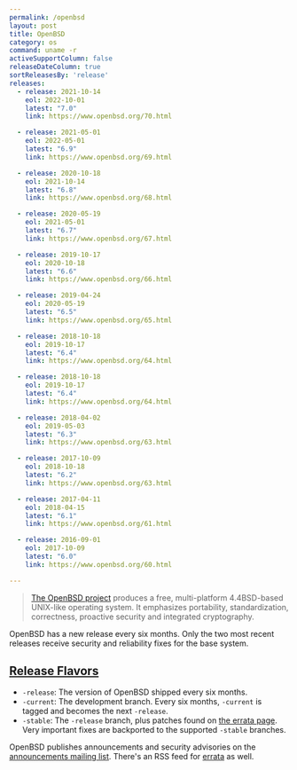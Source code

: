 ```yaml
---
permalink: /openbsd
layout: post
title: OpenBSD
category: os
command: uname -r
activeSupportColumn: false
releaseDateColumn: true
sortReleasesBy: 'release'
releases:
  - release: 2021-10-14
    eol: 2022-10-01
    latest: "7.0"
    link: https://www.openbsd.org/70.html

  - release: 2021-05-01
    eol: 2022-05-01
    latest: "6.9"
    link: https://www.openbsd.org/69.html

  - release: 2020-10-18
    eol: 2021-10-14
    latest: "6.8"
    link: https://www.openbsd.org/68.html

  - release: 2020-05-19
    eol: 2021-05-01
    latest: "6.7"
    link: https://www.openbsd.org/67.html

  - release: 2019-10-17
    eol: 2020-10-18
    latest: "6.6"
    link: https://www.openbsd.org/66.html

  - release: 2019-04-24
    eol: 2020-05-19
    latest: "6.5"
    link: https://www.openbsd.org/65.html

  - release: 2018-10-18
    eol: 2019-10-17
    latest: "6.4"
    link: https://www.openbsd.org/64.html

  - release: 2018-10-18
    eol: 2019-10-17
    latest: "6.4"
    link: https://www.openbsd.org/64.html

  - release: 2018-04-02
    eol: 2019-05-03
    latest: "6.3"
    link: https://www.openbsd.org/63.html

  - release: 2017-10-09
    eol: 2018-10-18
    latest: "6.2"
    link: https://www.openbsd.org/63.html

  - release: 2017-04-11
    eol: 2018-04-15
    latest: "6.1"
    link: https://www.openbsd.org/61.html

  - release: 2016-09-01
    eol: 2017-10-09
    latest: "6.0"
    link: https://www.openbsd.org/60.html

---
```


> [The OpenBSD project](https://www.openbsd.org/) produces a free, multi-platform 4.4BSD-based UNIX-like operating system. It emphasizes portability, standardization, correctness, proactive security and integrated cryptography.

OpenBSD has a new release every six months. Only the two most recent releases receive security and reliability fixes for the base system.

## [Release Flavors][flavors]

* `-release`: The version of OpenBSD shipped every six months.
* `-current`: The development branch. Every six months, `-current` is tagged and becomes the next `-release`.
* `-stable`: The `-release` branch, plus patches found on [the errata page][errata]. Very important fixes are backported to the supported `-stable` branches.

OpenBSD publishes announcements and security advisories on the [announcements mailing list][announce-ml]. There's an RSS feed for [errata][errata-rss] as well.

[errata]: https://www.openbsd.org/errata.html "OpenBSD Errata Page"
[errata-rss]: https://undeadly.org/errata/errata.rss "Undeadly Errata RSS feed"
[announce-ml]: https://lists.openbsd.org/cgi-bin/mj_wwwusr?func=lists-long-full&extra=announce "announce@"
[flavors]: https://www.openbsd.org/faq/faq5.html#Flavors "OpenBSD FAQ, Flavors Section"
